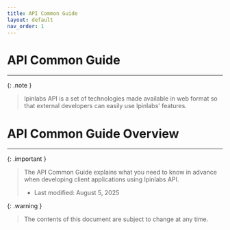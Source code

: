 ```yaml
---
title: API Common Guide
layout: default
nav_order: 1
---
```


# API Common Guide
---

{: .note }
>  Ipinlabs API is a set of technologies made available in web format so that external developers can easily use Ipinlabs' features.

# API Common Guide Overview
---

{: .important }
> The API Common Guide explains what you need to know in advance when developing client applications using Ipinlabs API.
>   * Last modified: August 5, 2025  

{: .warning }
> The contents of this document are subject to change at any time.